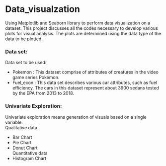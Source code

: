 # Data_visualzation
Using Matplotlib and Seaborn library to perform data visualization on a dataset. This project discusses all the codes necessary to develop various plots for visual analysis.
The plots are determined using the data type of the data to be plotted.

### Data set:
Data set to be used:
- Pokemon : This dataset comprise of attributes of creatures in the video game series Pokémon.
- Fuel_econ : This data set describes various car attributes, such as fuel efficiency. The cars in this dataset represent about 3900 sedans tested by the EPA from 2013 to 2018.     

### Univariate Exploration: 
Univariate exploration means generation of visuals based on a single variable.    
Qualitative data
  - Bar Chart
  - Pie Chart
  - Donut Chart         
Quantitative data
  - Histogram Chart
